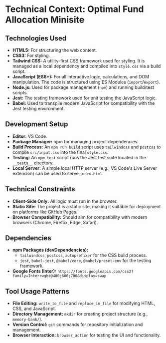 # Technical Context: Optimal Fund Allocation Minisite

## Technologies Used
- **HTML5:** For structuring the web content.
- **CSS3:** For styling.
- **Tailwind CSS:** A utility-first CSS framework used for styling. It is managed as a local dependency and compiled into `style.css` via a build script.
- **JavaScript (ES6+):** For all interactive logic, calculations, and DOM manipulation. The code is structured using ES Modules (`import`/`export`).
- **Node.js:** Used for package management (`npm`) and running build/test scripts.
- **Jest:** The testing framework used for unit testing the JavaScript logic.
- **Babel:** Used to transpile modern JavaScript for compatibility with the Jest testing environment.

## Development Setup
- **Editor:** VS Code.
- **Package Manager:** npm for managing project dependencies.
- **Build Process:** An `npm run build` script uses `tailwindcss` and `postcss` to compile `src/input.css` into the final `style.css`.
- **Testing:** An `npm test` script runs the Jest test suite located in the `__tests__` directory.
- **Local Server:** A simple local HTTP server (e.g., VS Code's Live Server extension) can be used to serve `index.html`.

## Technical Constraints
- **Client-Side Only:** All logic must run in the browser.
- **Static Site:** The project is a static site, making it suitable for deployment on platforms like GitHub Pages.
- **Browser Compatibility:** Should aim for compatibility with modern browsers (Chrome, Firefox, Edge, Safari).

## Dependencies
- **npm Packages (devDependencies):**
  - `tailwindcss`, `postcss`, `autoprefixer` for the CSS build process.
  - `jest`, `babel-jest`, `@babel/core`, `@babel/preset-env` for the testing framework.
- **Google Fonts (Inter):** `https://fonts.googleapis.com/css2?family=Inter:wght@400;600;700&display=swap`

## Tool Usage Patterns
- **File Editing:** `write_to_file` and `replace_in_file` for modifying HTML, CSS, and JavaScript.
- **Directory Management:** `mkdir` for creating project structure (e.g., `memory-bank/`).
- **Version Control:** `git` commands for repository initialization and management.
- **Browser Interaction:** `browser_action` for testing the UI and functionality.
